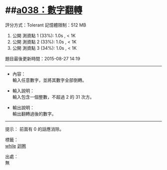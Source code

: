 ##[a038：數字翻轉](http://zerojudge.tw/ShowProblem?problemid=a038)
======
評分方式：Tolerant 
記憶體限制：512 MB

1. 公開 測資點 1 (33%): 1.0s , < 1K
2. 公開 測資點 2 (33%): 1.0s , < 1K
3. 公開 測資點 3 (34%): 1.0s , < 1K

題目最後更新時間：2015-08-27 14:19

- - -
* 內容：  
	輸入任意數字，並將其數字全部倒轉。

* 輸入說明：  
	輸入包含一個整數，不超過 2 的 31 次方。
* 輸出說明：  
	輸出翻轉過後的數字。

- - -
提示： 
	前面有 0 的話應消除。

標籤：  
	[while](http://zerojudge.tw/Problems?tag=while)
	[迴圈](http://zerojudge.tw/Problems?tag=%E8%BF%B4%E5%9C%88)

出處：  
	無